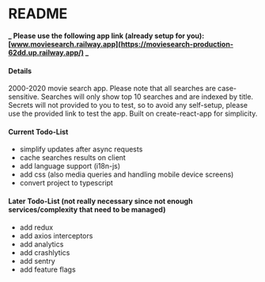 # README

**_ Please use the following app link (already setup for you): [www.moviesearch.railway.app](https://moviesearch-production-62dd.up.railway.app/) _**

#### Details

2000-2020 movie search app.
Please note that all searches are case-sensitive.
Searches will only show top 10 searches and are indexed by title.
Secrets will not provided to you to test, so to avoid any self-setup, please use the provided link to test the app.
Built on create-react-app for simplicity.

#### Current Todo-List

- simplify updates after async requests
- cache searches results on client
- add language support (i18n-js)
- add css (also media queries and handling mobile device screens)
- convert project to typescript

#### Later Todo-List (not really necessary since not enough services/complexity that need to be managed)

- add redux
- add axios interceptors
- add analytics
- add crashlytics
- add sentry
- add feature flags
